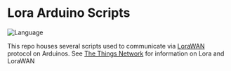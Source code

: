 # Lora Arduino Scripts

![Language](https://img.shields.io/badge/Language-C++-success?style=flat)

This repo houses several scripts used to communicate via [LoraWAN](https://www.thethingsnetwork.org/docs/lorawan/what-is-lorawan/) protocol on Arduinos. See [The Things Network](https://www.thethingsnetwork.org/) for information on Lora and LoraWAN
